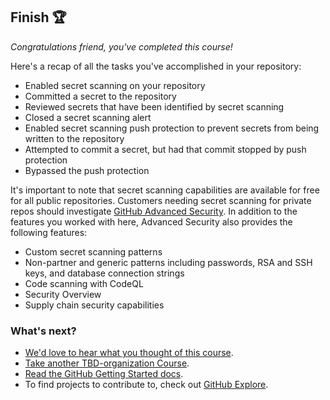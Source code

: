 <!--
  <<< Author notes: Finish >>>
  Review what we learned, ask for feedback, provide next steps.
-->

## Finish 🏆

_Congratulations friend, you've completed this course!_ 

Here's a recap of all the tasks you've accomplished in your repository:

- Enabled secret scanning on your repository
- Committed a secret to the repository
- Reviewed secrets that have been identified by secret scanning
- Closed a secret scanning alert
- Enabled secret scanning push protection to prevent secrets from being written to the repository
- Attempted to commit a secret, but had that commit stopped by push protection
- Bypassed the push protection

It's important to note that secret scanning capabilities are available for free for all public repositories. Customers needing secret scanning for private repos should investigate [GitHub Advanced Security](https://docs.github.com/en/enterprise-cloud@latest/get-started/learning-about-github/about-github-advanced-security). In addition to the features you worked with here, Advanced Security also provides the following features:

-  Custom secret scanning patterns
-  Non-partner and generic patterns including passwords, RSA and SSH keys, and database connection strings
-  Code scanning with CodeQL
-  Security Overview
-  Supply chain security capabilities

### What's next?

- [We'd love to hear what you thought of this course](TBD-feedback-link).
- [Take another TBD-organization Course](https://github.com/TBD-organization).
- [Read the GitHub Getting Started docs](https://docs.github.com/en/get-started).
- To find projects to contribute to, check out [GitHub Explore](https://github.com/explore).
